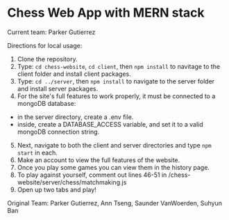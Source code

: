 # Chess Web App with MERN stack
Current team: Parker Gutierrez

Directions for local usage: 
1. Clone the repository.
2. Type: `cd chess-website`, `cd client`, then `npm install` to navitage to the client folder and install client packages.
3. Type: `cd ../server`, then `npm install` to navigate to the server folder and install server packages.
4. For the site's full features to work properly, it must be connected to a mongoDB database:
- in the server directory, create a .env file.
- inside, create a DATABASE_ACCESS variable, and set it to a valid mongoDB connection string.
5. Next, navigate to both the client and server directories and type `npm start` in each.
6. Make an account to view the full features of the website. 
7. Once you play some games you can view them in the history page. 
8. To play against yourself, comment out lines 46-51 in /chess-website/server/chess/matchmaking.js
9. Open up two tabs and play!

Original Team: Parker Gutierrez, Ann Tseng, Saunder VanWoerden, Suhyun Ban

